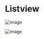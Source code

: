 # Listview
![image](https://github.com/tech-zanuda/listview/assets/145598465/46b96d32-7edb-4a10-a480-1829c2a09106)

![image](https://github.com/tech-zanuda/listview/assets/145598465/143c28c6-50b0-4259-a79d-9da9a29b5060)
